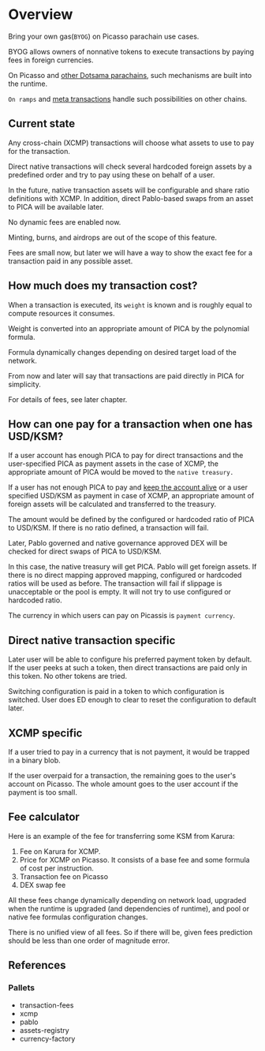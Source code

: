 # Overview

Bring your own gas(`BYOG`) on Picasso parachain use cases.

BYOG allows owners of nonnative tokens to execute transactions by paying fees in foreign currencies.

On Picasso and [other Dotsama parachains](https://wiki.acala.network/learn/flexible-fees), such mechanisms are built into the runtime. 

`On ramps` and [meta transactions](https://docs.polygon.technology/docs/category/meta-transactions) handle such possibilities on other chains. 

## Current state

Any cross-chain (XCMP) transactions will choose what assets to use to pay for the transaction.

Direct native transactions will check several hardcoded foreign assets by a predefined order and try to pay using these on behalf of a user.

In the future, native transaction assets will be configurable and share ratio definitions with XCMP. In addition, direct Pablo-based swaps from an asset to PICA will be available later.

No dynamic fees are enabled now. 

Minting, burns, and airdrops are out of the scope of this feature.

Fees are small now, but later we will have a way to show the exact fee for a transaction paid in any possible asset.

## How much does my transaction cost?

When a transaction is executed, its `weight` is known and is roughly equal to compute resources it consumes.

Weight is converted into an appropriate amount of PICA by the polynomial formula.

Formula dynamically changes depending on desired target load of the network.

From now and later will say that transactions are paid directly in PICA for simplicity.

For details of fees, see later chapter.

## How can one pay for a transaction when one has USD/KSM?

If a user account has enough PICA to pay for direct transactions and the user-specified PICA as payment assets in the case of XCMP, 
the appropriate amount of PICA would be moved to the `native treasury.`

If a user has not enough PICA to pay and [keep the account alive](../rfcs/0002-rent-deposit.md) or a user specified USD/KSM as payment in case of XCMP, 
an appropriate amount of foreign assets will be calculated and transferred to the treasury. 

The amount would be defined by the configured or hardcoded ratio of PICA to USD/KSM. 
If there is no ratio defined, a transaction will fail.

Later, Pablo governed and native governance approved DEX will be checked for direct swaps of PICA to USD/KSM.

In this case, the native treasury will get PICA. 
Pablo will get foreign assets.
If there is no direct mapping approved mapping, configured or hardcoded ratios will be used as before.
The transaction will fail if slippage is unacceptable or the pool is empty. It will not try to use configured or hardcoded ratio.

The currency in which users can pay on Picassis is `payment currency`.

## Direct native transaction specific

Later user will be able to configure his preferred payment token by default. If the user peeks at such a token, then direct transactions are paid only in this token. No other tokens are tried. 

Switching configuration is paid in a token to which configuration is switched. User does ED enough to clear to reset the configuration to default later.


## XCMP specific 

If a user tried to pay in a currency that is not payment, it would be trapped in a binary blob.

If the user overpaid for a transaction, the remaining goes to the user's account on Picasso. The whole amount goes to the user account if the payment is too small.


## Fee calculator

Here is an example of the fee for transferring some KSM from Karura:

1. Fee on Karura for XCMP.
2. Price for XCMP on Picasso. It consists of a base fee and some formula of cost per instruction.
3. Transaction fee on Picasso
4. DEX swap fee

All these fees change dynamically depending on network load, upgraded when the runtime is upgraded (and dependencies of runtime), and pool or native fee formulas configuration changes. 

There is no unified view of all fees. So if there will be, given fees prediction should be less than one order of magnitude error.

## References

### Pallets

- transaction-fees
- xcmp
- pablo
- assets-registry
- currency-factory

